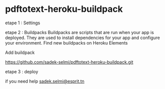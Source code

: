 # pdftotext-heroku-buildpack


etape 1 : 
Settings 

etape 2 : 
Buildpacks
Buildpacks are scripts that are run when your app is deployed. They are used to install dependencies for your app and configure your environment. Find new buildpacks on Heroku Elements


Add buildpack


https://github.com/sadek-selmi/pdftotext-heroku-buildpack.git


etape 3 : 
deploy 

if you need help 
sadek.selmi@esprit.tn
